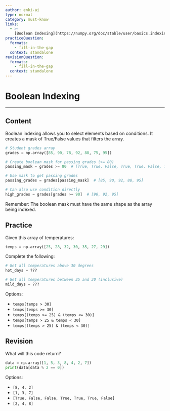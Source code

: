 ```yaml
---
author: enki-ai
type: normal
category: must-know
links:
  - >-
    [Boolean Indexing](https://numpy.org/doc/stable/user/basics.indexing.html#boolean-indexing){website}
practiceQuestion:
  formats:
    - fill-in-the-gap
  context: standalone
revisionQuestion:
  formats:
    - fill-in-the-gap
  context: standalone
---
```


# Boolean Indexing

---

## Content

Boolean indexing allows you to select elements based on conditions. It creates a mask of True/False values that filters the array.

```python
# Student grades array
grades = np.array([85, 90, 78, 92, 88, 75, 95])

# Create boolean mask for passing grades (>= 80)
passing_mask = grades >= 80  # [True, True, False, True, True, False, True]

# Use mask to get passing grades
passing_grades = grades[passing_mask]  # [85, 90, 92, 88, 95]

# Can also use condition directly
high_grades = grades[grades >= 90]  # [90, 92, 95]
```

Remember: The boolean mask must have the same shape as the array being indexed.

## Practice

Given this array of temperatures:
```python
temps = np.array([25, 28, 32, 30, 35, 27, 29])
```

Complete the following:
```python
# Get all temperatures above 30 degrees
hot_days = ???

# Get all temperatures between 25 and 30 (inclusive)
mild_days = ???
```

Options:
- `temps[temps > 30]`
- `temps[temps >= 30]`
- `temps[(temps >= 25) & (temps <= 30)]`
- `temps[temps > 25 & temps < 30]`
- `temps[(temps > 25) & (temps < 30)]`

## Revision

What will this code return?
```python
data = np.array([1, 5, 3, 8, 4, 2, 7])
print(data[data % 2 == 0])
```

Options:
- `[8, 4, 2]`
- `[1, 3, 7]`
- `[True, False, False, True, True, True, False]`
- `[2, 4, 8]`